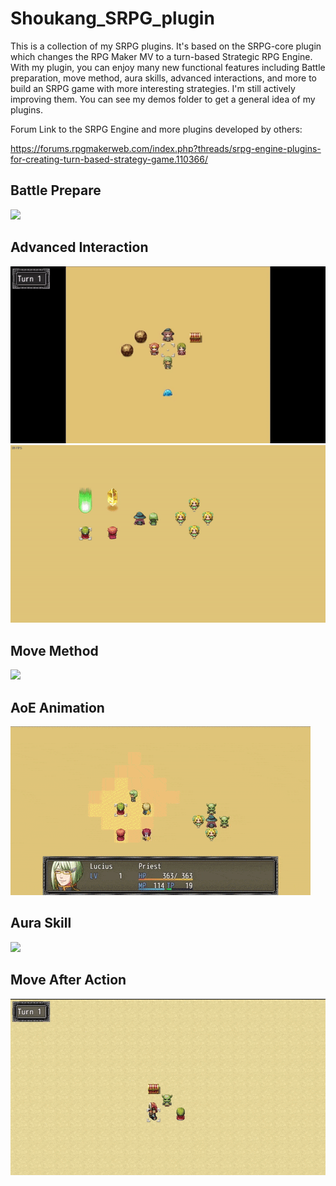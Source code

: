 # Shoukang_SRPG_plugin
This is a collection of my SRPG plugins. It's based on the SRPG-core plugin which changes the RPG Maker MV to a turn-based Strategic RPG Engine. 
With my plugin, you can enjoy many new functional features including Battle preparation, move method, aura skills, advanced interactions, and more to build an SRPG game with more interesting strategies. I'm still actively improving them.
You can see my demos folder to get a general idea of my plugins.

Forum Link to the SRPG Engine and more plugins developed by others:

https://forums.rpgmakerweb.com/index.php?threads/srpg-engine-plugins-for-creating-turn-based-strategy-game.110366/

## Battle Prepare
![](https://github.com/ShoukangHong/Shoukang_SRPG_plugin/blob/main/Demos/demo%20battle%20prepare.gif)

## Advanced Interaction
![](https://github.com/ShoukangHong/Shoukang_SRPG_plugin/blob/main/Demos/demo%20adv%20interaction.gif)
![](https://github.com/ShoukangHong/Shoukang_SRPG_plugin/blob/main/Demos/demo%20adv%20interaction-wrap.gif)

## Move Method
![](https://github.com/ShoukangHong/Shoukang_SRPG_plugin/blob/main/Demos/demo%20move%20method.gif)

## AoE Animation
![](https://github.com/ShoukangHong/Shoukang_SRPG_plugin/blob/main/Demos/demo%20AoEAnimation.gif)

## Aura Skill
![](https://github.com/ShoukangHong/Shoukang_SRPG_plugin/blob/main/Demos/demo%20aura%20skill.gif)

## Move After Action
![](https://github.com/ShoukangHong/Shoukang_SRPG_plugin/blob/main/Demos/move%20after%20action.gif)
